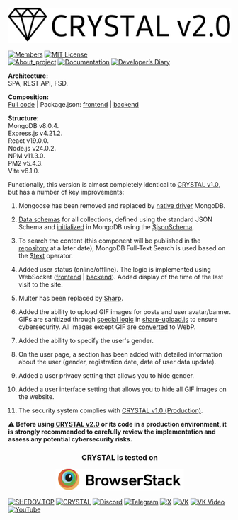 [<img src="https://raw.githubusercontent.com/CrystalSystems/crystal-v2.0/refs/heads/main/assets/crystal-v2.0_logo.png">](https://shedov.top/description-and-capabilities-of-crystal-v2-0/)


[![Members](https://img.shields.io/badge/dynamic/json?style=for-the-badge&label=&logo=discord&logoColor=white&labelColor=black&color=%23f3f3f3&query=$.approximate_member_count&url=https%3A%2F%2Fdiscord.com%2Fapi%2Finvites%2FENB7RbxVZE%3Fwith_counts%3Dtrue)](https://discord.gg/ENB7RbxVZE)&nbsp;[![MIT License](https://img.shields.io/badge/license-MIT-blue.svg?style=for-the-badge&logo=5865F2&logoColor=black&labelColor=black&color=%23f3f3f3)](https://github.com/CrystalSystems/crystal-v2.0/blob/main/LICENSE)<br/>
[![About_project](https://img.shields.io/badge/About_project-black?style=for-the-badge)](https://shedov.top/about-the-crystal-project)&nbsp;[![Documentation](https://img.shields.io/badge/Documentation-black?style=for-the-badge)](https://shedov.top/documentation-crystal/)&nbsp;[![Developer’s Diary](https://img.shields.io/badge/Developer’s_Diary-black?style=for-the-badge)](https://shedov.top/category/crystal/crystal-developers-diary/)

**Architecture:** <br/>
SPA, REST API, FSD.

**Composition:** <br/>
[Full code](https://github.com/CrystalSystems/crystal-v2.0/) | Package.json: [frontend](https://github.com/CrystalSystems/crystal-v2.0/blob/main/frontend/package.json) | [backend](https://github.com/CrystalSystems/crystal-v2.0/blob/main/backend/package.json)<br/>

**Structure:** <br/>
MongoDB v8.0.4.<br/>
Express.js v4.21.2.<br/>
React v19.0.0.<br/>
Node.js v24.0.2.<br/>
NPM v11.3.0.<br/>
PM2 v5.4.3.<br/>
Vite v6.1.0.<br/>

Functionally, this version is almost completely identical to [CRYSTAL v1.0](https://shedov.top/description-and-capabilities-of-crystal-v1-0/), but has a number of key improvements:

1. Mongoose has been removed and replaced by [native driver](https://www.npmjs.com/package/mongodb) MongoDB.

2. [Data schemas](https://github.com/CrystalSystems/crystal-v2.0/blob/main/backend/src/modules/user/user.schema.js)  for all collections, defined using the standard JSON Schema and [initialized](https://github.com/CrystalSystems/crystal-v2.0/blob/main/backend/src/core/engine/db/initializeCollections.js) in MongoDB using the [$jsonSchema](https://www.mongodb.com/docs/manual/reference/operator/query/jsonSchema/#mongodb-query-op.-jsonSchema).

3. To search the content (this component will be published in the [repository](https://github.com/CrystalSystems/crystal-v2.0) at a later date), MongoDB Full-Text Search is used based on the [$text](https://www.mongodb.com/docs/manual/reference/operator/query/text/) operator.

4. Added user status (online/offline). The logic is implemented using WebSocket ([frontend](https://github.com/CrystalSystems/crystal-v2.0/blob/main/frontend/src/shared/hooks/useWebSocket/useWebSocket.js) | [backend]([</a>](https://github.com/CrystalSystems/crystal-v2.0/blob/main/backend/src/core/engine/web/websocket.js))). Added display of the time of the last visit to the site.

5. Multer has been replaced by [Sharp](https://github.com/CrystalSystems/crystal-v2.0/blob/main/backend/src/shared/utils/sharp/sharp-upload.js).

6. Added the ability to upload GIF images for posts and user avatar/banner. GIFs are sanitized through [special logic](https://github.com/CrystalSystems/crystal-v2.0/blob/6c3478f5ea8bb037b4de42b0feff5f6560c753c4/backend/src/shared/utils/sharp/sharp-upload.js#L228) in [sharp-upload.js](https://github.com/CrystalSystems/crystal-v2.0/blob/main/backend/src/shared/utils/sharp/sharp-upload.js) to ensure cybersecurity. All images except GIF are [converted](https://github.com/CrystalSystems/crystal-v2.0/blob/6c3478f5ea8bb037b4de42b0feff5f6560c753c4/backend/src/shared/utils/sharp/sharp-upload.js#L251) to WebP.

7. Added the ability to specify the user's gender.

8. On the user page, a section has been added with detailed information about the user (gender, registration date, date of user data update).

9. Added a user privacy setting that allows you to hide gender.

10. Added a user interface setting that allows you to hide all GIF images on the website.

11. The security system complies with [CRYSTAL v1.0  (Production)](https://shedov.top/description-and-capabilities-of-crystal-v1-0/#paragraph_7).

**⚠️ Before using [CRYSTAL v2.0](https://github.com/CrystalSystems/crystal-v2.0) or its code in a production environment, it is strongly recommended to carefully review the implementation and assess any potential cybersecurity risks.**<br/>

<h3 align="center">CRYSTAL is tested on</h3>
<p align="center">
  <a href="https://www.browserstack.com/">
    <img src="https://raw.githubusercontent.com/CrystalSystems/crystal-v2.0/bc7bf8b166feef1f4aed3e88dac61d1a25dd2665/assets/browserstack_logo.svg" width="290" />
  </a>
</p>

[![SHEDOV.TOP](https://img.shields.io/badge/SHEDOV.TOP-black?style=for-the-badge)](https://shedov.top/) 
[![CRYSTAL](https://img.shields.io/badge/CRYSTAL-black?style=for-the-badge)](https://crysty.ru/AndrewShedov)
[![Discord](https://img.shields.io/badge/Discord-black?style=for-the-badge&logo=discord&color=black&logoColor=white)](https://discord.gg/ENB7RbxVZE)
[![Telegram](https://img.shields.io/badge/Telegram-black?style=for-the-badge&logo=telegram&color=black&logoColor=white)](https://t.me/ShedovTop)
[![X](https://img.shields.io/badge/%20-black?style=for-the-badge&logo=x&logoColor=white)](https://x.com/AndrewShedov)
[![VK](https://img.shields.io/badge/VK-black?style=for-the-badge&logo=vk)](https://vk.com/ShedovTop)
[![VK Video](https://img.shields.io/badge/VK%20Video-black?style=for-the-badge&logo=vk)](https://vkvideo.ru/@ShedovTop)
[![YouTube](https://img.shields.io/badge/YouTube-black?style=for-the-badge&logo=youtube)](https://www.youtube.com/@AndrewShedov)
 

